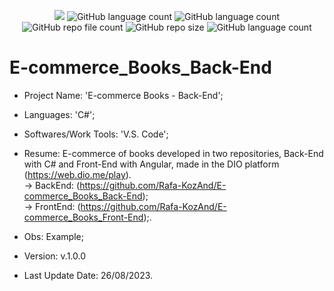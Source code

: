 <p align="center">
  <img src="http://img.shields.io/static/v1?label=STATUS&message=Concluded&color=blue&style=flat"/>
  <img alt="GitHub language count" src="https://img.shields.io/github/languages/count/Rafa-KozAnd/E-commerce_Books_Back-End">
  <img alt="GitHub language count" src="https://img.shields.io/github/languages/top/Rafa-KozAnd/E-commerce_Books_Back-End">
  <img alt="GitHub repo file count" src="https://img.shields.io/github/directory-file-count/Rafa-KozAnd/E-commerce_Books_Back-End">
  <img alt="GitHub repo size" src="https://img.shields.io/github/repo-size/Rafa-KozAnd/E-commerce_Books_Back-End">
  <img alt="GitHub language count" src="https://img.shields.io/github/license/Rafa-KozAnd/E-commerce_Books_Back-End">
</p>

# E-commerce_Books_Back-End

- Project Name: 'E-commerce Books - Back-End';
- Languages: 'C#';
- Softwares/Work Tools: 'V.S. Code';
- Resume: E-commerce of books developed in two repositories, Back-End with C# and Front-End with Angular, made in the DIO platform (https://web.dio.me/play).  
        -> BackEnd: (https://github.com/Rafa-KozAnd/E-commerce_Books_Back-End); <br>
        -> FrontEnd: (https://github.com/Rafa-KozAnd/E-commerce_Books_Front-End);.
- Obs: Example;
- Version: v.1.0.0

- Last Update Date: 26/08/2023.






